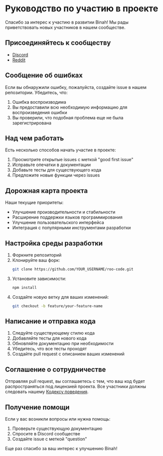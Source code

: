 # Руководство по участию в проекте

Спасибо за интерес к участию в развитии Binah! Мы рады приветствовать новых участников в нашем сообществе.

## Присоединяйтесь к сообществу

- [Discord](https://discord.gg/roocode)
- [Reddit](https://www.reddit.com/r/roocode)

## Сообщение об ошибках

Если вы обнаружили ошибку, пожалуйста, создайте issue в нашем репозитории. Убедитесь, что:

1. Ошибка воспроизводима
2. Вы предоставили всю необходимую информацию для воспроизведения ошибки
3. Вы проверили, что подобная проблема еще не была зарегистрирована

## Над чем работать

Есть несколько способов начать участие в проекте:

1. Просмотрите открытые issues с меткой "good first issue"
2. Исправьте опечатки в документации
3. Добавьте тесты для существующего кода
4. Предложите новые функции через issues

## Дорожная карта проекта

Наши текущие приоритеты:

- Улучшение производительности и стабильности
- Расширение поддержки языков программирования
- Улучшение пользовательского интерфейса
- Интеграция с популярными инструментами разработки

## Настройка среды разработки

1. Форкните репозиторий
2. Клонируйте ваш форк:
    ```bash
    git clone https://github.com/YOUR_USERNAME/roo-code.git
    ```
3. Установите зависимости:
    ```bash
    npm install
    ```
4. Создайте новую ветку для ваших изменений:
    ```bash
    git checkout -b feature/your-feature-name
    ```

## Написание и отправка кода

1. Следуйте существующему стилю кода
2. Добавляйте тесты для нового кода
3. Обновляйте документацию при необходимости
4. Убедитесь, что все тесты проходят
5. Создайте pull request с описанием ваших изменений

## Соглашение о сотрудничестве

Отправляя pull request, вы соглашаетесь с тем, что ваш код будет распространяться под лицензией проекта. Все участники должны следовать нашему [Кодексу поведения](CODE_OF_CONDUCT.md).

## Получение помощи

Если у вас возникли вопросы или нужна помощь:

1. Проверьте существующую документацию
2. Спросите в Discord сообществе
3. Создайте issue с меткой "question"

Еще раз спасибо за ваш интерес к улучшению Binah!
